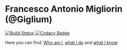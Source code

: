 # Francesco Antonio Migliorin (@Giglium)

[![Build Status](https://travis-ci.org/Giglium/giglium.github.io.svg?branch=master)](https://travis-ci.org/Giglium/giglium.github.io) [![Codacy Badge](https://api.codacy.com/project/badge/Grade/edbb5c18eeae4806b4eb4ee4ae425b98)](https://www.codacy.com/app/Giglium/giglium.github.io?utm_source=github.com&amp;utm_medium=referral&amp;utm_content=Giglium/giglium.github.io&amp;utm_campaign=Badge_Grade)

Here you can find: [Who am I](https://giglium.github.io/#about), [what I do](https://giglium.github.io/#experience) and [what I know](https://giglium.github.io/#skills)